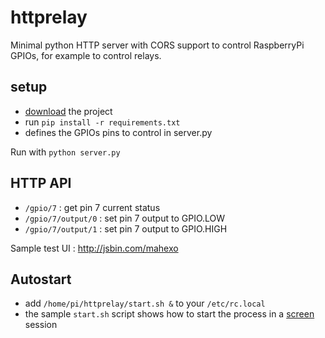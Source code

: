 # httprelay

Minimal python HTTP server with CORS support to control RaspberryPi GPIOs, for example to control relays.

## setup

 - [download](https://github.com/revolunet/httprelay/archive/master.zip) the project
 - run `pip install -r requirements.txt`
 - defines the GPIOs pins to control in server.py

Run with `python server.py`

## HTTP API

 - `/gpio/7` : get pin 7 current status
 - `/gpio/7/output/0` : set pin 7 output to GPIO.LOW
 - `/gpio/7/output/1` : set pin 7 output to GPIO.HIGH

Sample test UI : http://jsbin.com/mahexo

## Autostart

 - add `/home/pi/httprelay/start.sh &` to your `/etc/rc.local`
 - the sample `start.sh` script shows how to start the process in a [screen](https://www.gnu.org/software/screen) session
